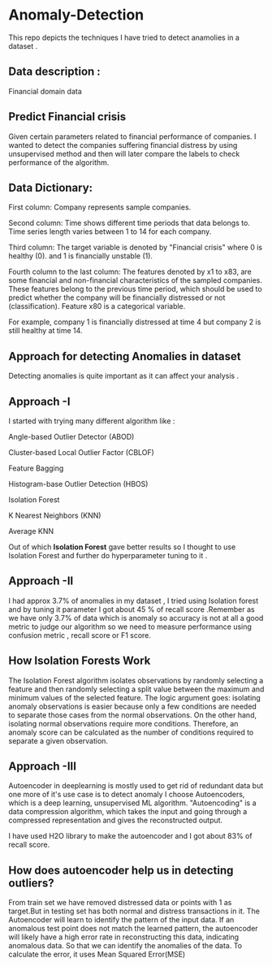 # Anomaly-Detection
This repo depicts the techniques I have tried to detect anamolies in a dataset .

## Data description :
Financial domain data 

## Predict Financial crisis 

Given certain parameters related to financial performance of companies. I wanted to detect the companies suffering financial distress by using unsupervised method and then will later compare the labels to check performance of the algorithm.

## Data Dictionary:

First column: Company represents sample companies.

Second column: Time shows different time periods that data belongs to. Time series length varies between 1 to 14 for each company.

Third column: The target variable is denoted by "Financial crisis" where 0 is healthy (0). and 1 is financially unstable (1). 

Fourth column to the last column: The features denoted by x1 to x83, are some financial and non-financial characteristics of the sampled companies. These features belong to the previous time period, which should be used to predict whether the company will be financially distressed or not (classification). Feature x80 is a categorical variable.

For example, company 1 is financially distressed at time 4 but company 2 is still healthy at time 14.

## Approach for detecting Anomalies in dataset

Detecting anomalies is quite important as it can affect your analysis .

## Approach -I 

I started with trying many different algorithm like :

Angle-based Outlier Detector (ABOD)

Cluster-based Local Outlier Factor (CBLOF)

Feature Bagging

Histogram-base Outlier Detection (HBOS)

Isolation Forest

K Nearest Neighbors (KNN)

Average KNN

Out of which **Isolation Forest** gave better results so I thought to use Isolation Forest and further do hyperparameter tuning to it .

## Approach -II

I had approx 3.7% of anomalies in my dataset , I tried using Isolation forest and by tuning it parameter I got about 45 % of recall score .Remember as we have only 3.7% of data which is anomaly so accuracy is not at all a good metric to judge our algorithm so we need to measure performance using confusion metric , recall score or F1 score.

## How Isolation Forests Work

The Isolation Forest algorithm isolates observations by randomly selecting a feature and then randomly selecting a split value between the maximum and minimum values of the selected feature. The logic argument goes: isolating anomaly observations is easier because only a few conditions are needed to separate those cases from the normal observations. On the other hand, isolating normal observations require more conditions. Therefore, an anomaly score can be calculated as the number of conditions required to separate a given observation.

## Approach -III

Autoencoder in deeplearning is mostly used to get rid of redundant data but one more of it's use case is to detect anomaly
I choose Autoencoders, which is a deep learning, unsupervised ML algorithm. "Autoencoding" is a data compression algorithm, which takes the input and going through a compressed representation and gives the reconstructed output.

I have used H2O library to make the autoencoder and I got about 83% of recall score.



## How does autoencoder help us in detecting outliers?

From train set we have removed distressed data or points with 1 as target.But in testing set has both normal and distress transactions in it. The Autoencoder will learn to identify the pattern of the input data. If an anomalous test point does not match the learned pattern, the autoencoder will likely have a high error rate in reconstructing this data, indicating anomalous data. So that we can identify the anomalies of the data. To calculate the error, it uses Mean Squared Error(MSE)







